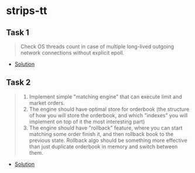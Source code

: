 # strips-tt

## Task 1

> Check OS threads count in case of multiple long-lived outgoing network connections without explicit epoll.  

* [Solution](https://github.com/e-zhydzetski/strips-tt/tree/master/threads)

## Task 2

> 1. Implement simple "matching engine" that can execute limit and market orders.
> 2. The engine should have optimal store for orderbook (the structure of how you will store the orderbook, and which "indexes" you will implement on top of it the most interesting part)
> 3. The engine should have "rollback" feature, where you can start matching some order finish it, and then rollback book to the previous state. Rollback algo should be something more effective than just duplicate orderbook in memory and switch between them.

* [Solution](https://github.com/e-zhydzetski/strips-tt/tree/master/orderbook)